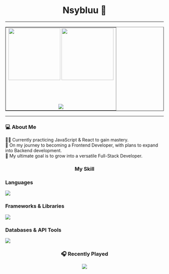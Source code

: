 <h1 align="center">Nsybluu 🚀</h1>

<hr/>

<table align="center" border="1">
<tr>
<td>

<div align="center">

  <!-- GitHub Stats + Languages -->
  <img height="165" src="https://github-readme-stats.vercel.app/api?username=Nsybluu&show_icons=true&rank_icon=github&theme=algolia" />
  <img height="165" src="https://github-readme-stats.vercel.app/api/top-langs/?username=Nsybluu&layout=compact&theme=algolia" />

  <br><br>

  <!-- Trophies with border + gap -->
  <img src="https://github-profile-trophy.vercel.app/?username=Nsybluu&theme=algolia&no-frame=false&margin-w=15&margin-h=15&row=1&column=6" />

</div>

</td>
</tr>
</table>

<hr/>

<h3 align="left">💻 About Me</h3>

<p align="left">
👨‍💻 Currently practicing JavaScript & React to gain mastery. <br>
🌱 On my journey to becoming a Frontend Developer, with plans to expand into Backend development. <br>
🎯 My ultimate goal is to grow into a versatile Full-Stack Developer. <br>
</p>

###

<h3 align="center">My Skill</h3>

<h3 align="left">Languages</h3>

<p align="left">
  <a href="https://skillicons.dev">
    <img src="https://skillicons.dev/icons?i=html,css,js,ts,py,java" />
  </a>
</p>

<h3 align="left">Frameworks & Libraries</h3>

<p align="left">
  <a href="https://skillicons.dev">
    <img src="https://skillicons.dev/icons?i=react,tailwind,nodejs,discordjs,selenium" />
  </a>
</p>



<h3 align="left">Databases & API Tools</h3>

<p align="left">
  <a href="https://skillicons.dev">
    <img src="https://skillicons.dev/icons?i=sqlite,postgres,mysql,postman" />
  </a>
</p>



<h3 align="center">🎧 Recently Played</h3>

<div align="center">
  <a href="https://spotify-github-profile.kittinanx.com/api/view?uid=31jdltkjnbhtr7jmkgyprwlctxgq&redirect=true">
    <img src="https://spotify-github-profile.kittinanx.com/api/view?uid=31jdltkjnbhtr7jmkgyprwlctxgq&cover_image=true&theme=novatorem&show_offline=false&background_color=121212&interchange=true&bar_color=53b14f&bar_color_cover=true" />
  </a>
</div>
